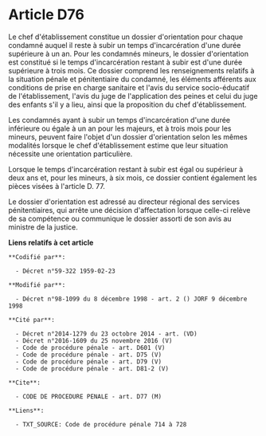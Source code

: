 # Article D76

Le chef d'établissement constitue un dossier d'orientation pour chaque condamné auquel il reste à subir un temps
d'incarcération d'une durée supérieure à un an. Pour les condamnés mineurs, le dossier d'orientation est constitué si le
temps d'incarcération restant à subir est d'une durée supérieure à trois mois. Ce dossier comprend les renseignements
relatifs à la situation pénale et pénitentiaire du condamné, les éléments afférents aux conditions de prise en charge
sanitaire et l'avis du service socio-éducatif de l'établissement, l'avis du juge de l'application des peines et celui du juge
des enfants s'il y a lieu, ainsi que la proposition du chef d'établissement.

Les condamnés ayant à subir un temps d'incarcération d'une durée inférieure ou égale à un an pour les majeurs, et à trois
mois pour les mineurs, peuvent faire l'objet d'un dossier d'orientation selon les mêmes modalités lorsque le chef
d'établissement estime que leur situation nécessite une orientation particulière.

Lorsque le temps d'incarcération restant à subir est égal ou supérieur à deux ans et, pour les mineurs, à six mois, ce
dossier contient également les pièces visées à l'article D. 77.

Le dossier d'orientation est adressé au directeur régional des services pénitentiaires, qui arrête une décision d'affectation
lorsque celle-ci relève de sa compétence ou communique le dossier assorti de son avis au ministre de la justice.

**Liens relatifs à cet article**

	**Codifié par**:

	  - Décret n°59-322 1959-02-23

	**Modifié par**:

	  - Décret n°98-1099 du 8 décembre 1998 - art. 2 () JORF 9 décembre 1998

	**Cité par**:

	  - Décret n°2014-1279 du 23 octobre 2014 - art. (VD)
	  - Décret n°2016-1609 du 25 novembre 2016 (V)
	  - Code de procédure pénale - art. D601 (V)
	  - Code de procédure pénale - art. D75 (V)
	  - Code de procédure pénale - art. D79 (V)
	  - Code de procédure pénale - art. D81-2 (V)

	**Cite**:

	  - CODE DE PROCEDURE PENALE - art. D77 (M)

	**Liens**:

	  - TXT_SOURCE: Code de procédure pénale 714 à 728
